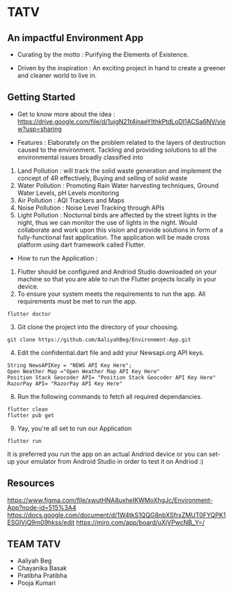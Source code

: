 # TATV
## An impactful Environment App
* Curating by the motto :
  Purifying the Elements of Existence.


* Driven by the inspiration : 
  An exciting project in hand to create a greener and cleaner world to live in.

## Getting Started

* Get to know more about the idea :
https://drive.google.com/file/d/1ujgN21t4jnaeYIthkPtdLoDI1ACSa6NV/view?usp=sharing

* Features : 
Elaborately on the problem related to the layers of destruction caused to the environment. Tackling and providing solutions to all the environmental issues broadly classified into 
1) Land Pollution : will track the solid waste generation and implement the concept of 4R effectively, Buying and selling of solid waste
2) Water Pollution : Promoting Rain Water harvesting techniques,  Ground Water Levels, pH Levels monitoring
3) Air Pollution : AQI Trackers and Maps
4) Noise Pollution : Noise Level Tracking through APIs
5) Light Pollution : Nocturnal birds are affected by the street lights in the night, thus we can monitor the use of lights in the night.
Would collaborate and work upon this vision and provide solutions in form of a fully-functional fast application. The application will be made cross platform using dart framework called Flutter. 

* How to run the Application :
1.  Flutter should be configured and Andriod Studio downloaded on your machine so that you are able to run the Flutter projects locally in your device.
2. To ensure your system meets the requirements to run the app. All requirements must be met to run the app.
```
flutter doctor
```
3. Git clone the project into the directory of your choosing.
```
git clone https://github.com/AaliyahBeg/Environment-App.git
```
4. Edit the confidential.dart file and add your Newsapi.org API keys.
```
String NewsAPIKey = "NEWS API Key Here";
Open Weather Map ="Open Weather Map API Key Here"
Position Stack Geocoder API= "Position Stack Geocoder API Key Here"
RazorPay API= "RazorPay API Key Here"
```
8. Run the following commands to fetch all required dependancies.
```
flutter clean
flutter pub get
```
9. Yay, you're all set to run our Application
```
flutter run 
```
It is preferred you run the app on an actual Andriod device or you can set-up your emulator from Android Studio in order to test it on Andriod :)

## Resources

https://www.figma.com/file/xwutHNA8uxheIKWMoXhgJc/Environment-App?node-id=515%3A4
https://docs.google.com/document/d/1W4tkS1QQG8nbXSfrxZMUT0FYQPK1ESGIVjQ9m09hkss/edit
https://miro.com/app/board/uXjVPwcNB_Y=/

## TEAM TATV
   - Aaliyah Beg
   - Chayanika Basak
   - Pratibha Pratibha
   - Pooja Kumari
